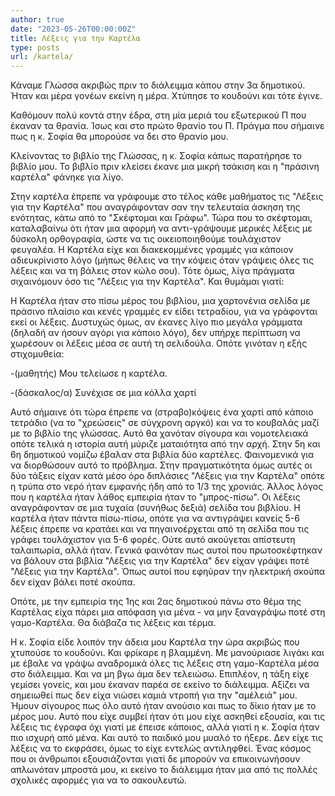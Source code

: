 ```yaml
---
author: true
date: "2023-05-26T00:00:00Z"
title: Λέξεις για την Καρτέλα
type: posts
url: /kartela/
---
```


Κάναμε Γλώσσα ακριβώς πριν το διάλειμμα κάπου στην 3α δημοτικού. Ήταν και μέρα γονέων εκείνη η μέρα. Χτύπησε το κουδούνι και τότε έγινε.

Καθόμουν πολύ κοντά στην έδρα, στη μία μεριά του εξωτερικού Π που έκαναν τα θρανία. Ίσως και στο πρώτο θρανίο του Π. Πράγμα που σήμαινε πως η κ. Σοφία θα μπορούσε να δει στο θρανίο μου.

Κλείνοντας το βιβλίο της Γλώσσας, η κ. Σοφία κάπως παρατήρησε το βιβλίο μου. Το βιβλίο πριν κλείσει έκανε μια μικρή τσάκιση και η "πράσινη καρτέλα" φάνηκε για λίγο.

Στην καρτέλα έπρεπε να γράφουμε στο τέλος κάθε μαθήματος τις "Λέξεις για την Καρτέλα" που αναγράφονταν σαν την τελευταία άσκηση της ενότητας, κάτω από το "Σκέφτομαι και Γράφω". Τώρα που το σκέφτομαι, καταλαβαίνω ότι ήταν μια αφορμή να αντι-γράψουμε μερικές λέξεις με δύσκολη ορθογραφία, ώστε να τις οικειοποιηθούμε τουλάχιστον φευγαλέα. Η Καρτέλα είχε και διακεκομμένες γραμμές για κάποιον αδιευκρίνιστο λόγο (μήπως θέλεις να την κόψεις όταν γράψεις όλες τις λέξεις και να τη βάλεις στον κώλο σου). Τότε όμως, λίγα πράγματα σιχαινόμουν όσο τις "Λέξεις για την Καρτέλα". Και θυμάμαι γιατί:

Η Καρτέλα ήταν στο πίσω μέρος του βιβλίου, μια χαρτονένια σελίδα με πράσινο πλαίσιο και κενές γραμμές εν είδει τετραδίου, για να γράφονται εκεί οι λέξεις. Δυστυχώς όμως, αν έκανες λίγο πιο μεγάλα γράμματα (δηλαδή αν ήσουν αγόρι για κάποιο λόγο), δεν υπήρχε περίπτωση να χωρέσουν οι λέξεις μέσα σε αυτή τη σελιδούλα. Οπότε γινόταν η εξής στιχομυθεία:

-(μαθητής) Μου τελείωσε η καρτέλα.

-(δάσκαλος/α) Συνέχισε σε μια κόλλα χαρτί

Αυτό σήμαινε ότι τώρα έπρεπε να (στραβο)κόψεις ένα χαρτί από κάποιο τετράδιο (να το "χρεώσεις" σε σύγχρονη αργκό) και να το κουβαλάς μαζί με το βιβλίο της γλώσσας. Αυτό θα χανόταν σίγουρα και νομοτελειακά οπότε τελικά η ιστορία αυτή μύριζε ματαιότητα από την αρχή.
Στην 5η και 6η δημοτικού νομίζω έβαλαν στα βιβλία δύο καρτέλες. Φαινομενικά για να διορθώσουν αυτό το πρόβλημα. Στην πραγματικότητα όμως αυτές οι δύο τάξεις είχαν κατά μέσο όρο διπλάσιες "Λέξεις για την Καρτέλα" οπότε η τρύπα στο νερό ήταν εμφανής ήδη από το 1/3 της χρονιάς.
Άλλος λόγος που η καρτέλα ήταν λάθος εμπειρία ήταν το "μπρος-πίσω". Οι λέξεις αναγράφονταν σε μια τυχαία (συνήθως δεξιά) σελίδα του βιβλίου. Η καρτέλα ήταν πάντα πίσω-πίσω, οπότε για να αντιγράψει κανείς 5-6 λέξεις έπρεπε να κρατάει και να πηγαινοέρχεται από τη σελίδα που τις γράφει τουλάχιστον για 5-6 φορές. Ούτε αυτό ακούγεται απίστευτη ταλαιπωρία, αλλά ήταν.
Γενικά φαινόταν πως αυτοί που πρωτοσκέφτηκαν να βάλουν στα βιβλία "Λέξεις για την Καρτέλα" δεν είχαν γράψει ποτέ "Λέξεις για την Καρτέλα". Όπως αυτοί που εφηύραν την ηλεκτρική σκούπα δεν είχαν βάλει ποτέ σκούπα.

Οπότε, με την εμπειρία της 1ης και 2ας δημοτικού πάνω στο θέμα της Καρτέλας είχα πάρει μια απόφαση για μένα - να μην ξαναγράψω ποτέ στη γαμο-Καρτέλα. Θα διάβαζα τις λέξεις και τέρμα.

Η κ. Σοφία είδε λοιπόν την άδεια μου Καρτέλα την ώρα ακριβώς που χτυπούσε το κουδούνι. Και φρίκαρε η βλαμμένη. Με μανούριασε λιγάκι και με έβαλε να γράψω αναδρομικά όλες τις λέξεις στη γαμο-Καρτέλα μέσα στο διάλειμμα. Και να μη βγω άμα δεν τελειώσω. Επιπλέον, η τάξη είχε γεμίσει γονείς, και μου έκαναν παρέα σε εκείνο το διάλειμμα.
Αξίζει να σημειωθεί πως δεν είχα νιώσει καμιά ντροπή για την "αμέλειά" μου. Ήμουν σίγουρος πως όλο αυτό ήταν ανούσιο και πως το δίκιο ήταν με το μέρος μου. Αυτό που είχε συμβεί ήταν ότι μου είχε ασκηθεί εξουσία, και τις λέξεις τις έγραφα όχι γιατί με έπεισε κάποιος, αλλά γιατί η κ. Σοφία ήταν πιο ισχυρή από μένα. Και αυτό το παιδικό μου μυαλό το ήξερε. Δεν είχε τις λέξεις να το εκφράσει, όμως το είχε εντελώς αντιληφθεί.
Ένας κόσμος που οι άνθρωποι εξουσιάζονται γιατί δε μπορούν να επικοινωνήσουν απλωνόταν μπροστά μου, κι εκείνο το διάλειμμα ήταν μια από τις πολλές σχολικές αφορμές για να το σακουλευτώ.
